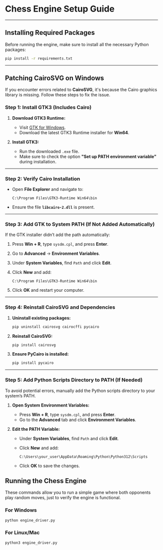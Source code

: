 
# Chess Engine Setup Guide




----------

## Installing Required Packages

Before running the engine, make sure to install all the necessary Python packages:

```bash
pip install -r requirements.txt

```

----------

## Patching CairoSVG on Windows

If you encounter errors related to **CairoSVG**, it's because the Cairo graphics library is missing. Follow these steps to fix the issue.

### Step 1: Install GTK3 (Includes Cairo)

1.  **Download GTK3 Runtime:**
    
    -   Visit [GTK for Windows](https://github.com/tschoonj/GTK-for-Windows-Runtime-Environment-Installer/releases).
    -   Download the latest GTK3 Runtime installer for **Win64**.
2.  **Install GTK3:**
    
    -   Run the downloaded `.exe` file.
    -   Make sure to check the option **"Set up PATH environment variable"** during installation.

----------

### Step 2: Verify Cairo Installation

-   Open **File Explorer** and navigate to:
    
    ```
    C:\Program Files\GTK3-Runtime Win64\bin
    
    ```
    
-   Ensure the file **`libcairo-2.dll`** is present.

----------

### Step 3: Add GTK to System PATH (If Not Added Automatically)

If the GTK installer didn’t add the path automatically:

1.  Press **Win + R**, type `sysdm.cpl`, and press **Enter**.
2.  Go to **Advanced** → **Environment Variables**.
3.  Under **System Variables**, find `Path` and click **Edit**.
4.  Click **New** and add:
    
    ```
    C:\Program Files\GTK3-Runtime Win64\bin
    
    ```
    
5.  Click **OK** and restart your computer.

----------

### Step 4: Reinstall CairoSVG and Dependencies

1.  **Uninstall existing packages:**
    
    ```bash
    pip uninstall cairosvg cairocffi pycairo
    
    ```
    
2.  **Reinstall CairoSVG:**
    
    ```bash
    pip install cairosvg
    
    ```
    
3.  **Ensure PyCairo is installed:**
    
    ```bash
    pip install pycairo
    
    ```
    

----------

### Step 5: Add Python Scripts Directory to PATH (If Needed)

To avoid potential errors, manually add the Python scripts directory to your system’s PATH.

1.  **Open System Environment Variables:**
    
    -   Press **Win + R**, type `sysdm.cpl`, and press **Enter**.
    -   Go to the **Advanced** tab and click **Environment Variables**.
2.  **Edit the PATH Variable:**
    
    -   Under **System Variables**, find `Path` and click **Edit**.
    -   Click **New** and add:
        
        ```
        C:\Users\your_user\AppData\Roaming\Python\Python312\Scripts
        
        ```
        
    -   Click **OK** to save the changes.

## Running the Chess Engine

These commands allow you to run a simple game where both opponents play random moves, just to verify the engine is functional.

### For Windows

```bash
python engine_driver.py

```

### For Linux/Mac

```bash
python3 engine_driver.py

```
